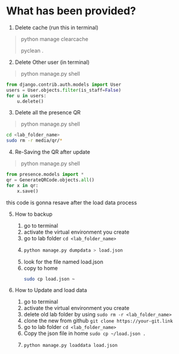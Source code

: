 # What has been provided?

1. Delete cache (run this in terminal)
> python manage clearcache
> 
> pyclean .

2. Delete Other user (in terminal)
> python manage.py shell 

```python
from django.contrib.auth.models import User
users = User.objects.filter(is_staff=False) 
for u in users: 
    u.delete()
```

3. Delete all the presence QR
> python manage.py shell 

```bash
cd <lab_folder_name>
sudo rm -r media/qr/*
```

4. Re-Saving the QR after update
> python manage.py shell 

```python
from presence.models import *
qr = GenerateQRCode.objects.all() 
for x in qr:
    x.save()
```
this code is gonna resave after the load data process

5. How to backup <br>
   1. go to terminal
   2. activate the virtual environment you create
   3. go to lab folder `cd <lab_folder_name>`
   4. ```bash 
      python manage.py dumpdata > load.json
      ```
   5. look for the file named load.json
   6. copy to home 
      ```bash
      sudo cp load.json ~  
      ```

6. How to Update and load data <br>
   1. go to terminal
   2. activate the virtual environment you create
   3. delete old lab folder by using `sudo rm -r <lab_folder_name>`
   4. clone the new from github `git clone https://your-git.link`
   5. go to lab folder `cd <lab_folder_name>`
   6. Copy the json file in home ``sudo cp ~/load.json .``
   7. ```bash 
      python manage.py loaddata load.json
      ```
